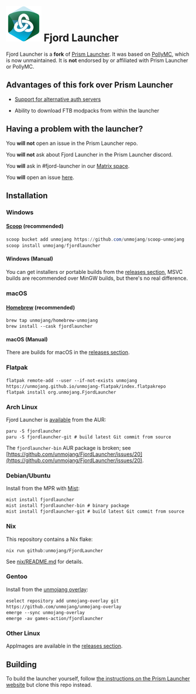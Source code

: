 # <img src="./program_info/org.unmojang.FjordLauncher.svg" alt="Fjord Launcher logo" width="96"/> Fjord Launcher

Fjord Launcher is a **fork** of [Prism Launcher](https://github.com/PrismLauncher/PrismLauncher). It was based on [PollyMC](https://github.com/fn2006/PollyMC), which is now unmaintained. It is **not** endorsed by or affiliated with Prism Launcher or PollyMC.

## Advantages of this fork over Prism Launcher

- [Support for alternative auth servers](doc/alternative-auth-servers.md)

- Ability to download FTB modpacks from within the launcher

## Having a problem with the launcher?

You **will not** open an issue in the Prism Launcher repo.

You **will not** ask about Fjord Launcher in the Prism Launcher discord.

You **will** ask in #fjord-launcher in our [Matrix space](https://matrix.to/#/#unmojang:matrix.org).

You **will** open an issue [here](https://github.com/unmojang/FjordLauncher/issues).

## Installation

### Windows

#### [Scoop](https://scoop.sh) (recommended)

```PowerShell
scoop bucket add unmojang https://github.com/unmojang/scoop-unmojang
scoop install unmojang/fjordlauncher
```

#### Windows (Manual)

You can get installers or portable builds from the [releases section](https://github.com/unmojang/FjordLauncher/releases/latest), MSVC builds are recommended over MinGW builds, but there's no real difference.

### macOS

#### [Homebrew](https://brew.sh) (recommended)

```Shell
brew tap unmojang/homebrew-unmojang
brew install --cask fjordlauncher
```

#### macOS (Manual)

There are builds for macOS in the [releases section](https://github.com/unmojang/FjordLauncher/releases/latest).

### Flatpak

```Shell
flatpak remote-add --user --if-not-exists unmojang https://unmojang.github.io/unmojang-flatpak/index.flatpakrepo
flatpak install org.unmojang.FjordLauncher
```

### Arch Linux

Fjord Launcher is [available](https://aur.archlinux.org/packages?O=0&K=fjordlauncher) from the AUR:

```Shell
paru -S fjordlauncher
paru -S fjordlauncher-git # build latest Git commit from source
```

The `fjordlauncher-bin` AUR package is broken; see [https://github.com/unmojang/FjordLauncher/issues/20](https://github.com/unmojang/FjordLauncher/issues/20).

### Debian/Ubuntu

Install from the MPR with [Mist](https://docs.makedeb.org/using-the-mpr/mist-the-mpr-cli/#installing-mist):

```Shell
mist install fjordlauncher
mist install fjordlauncher-bin # binary package
mist install fjordlauncher-git # build latest Git commit from source
```

### Nix

This repository contains a Nix flake:

```Shell
nix run github:unmojang/FjordLauncher
```

See [nix/README.md](nix/README.md) for details.

### Gentoo

Install from the [unmojang overlay](https://github.com/unmojang/unmojang-overlay):

```Shell
eselect repository add unmojang-overlay git https://github.com/unmojang/unmojang-overlay
emerge --sync unmojang-overlay
emerge -av games-action/fjordlauncher
```

### Other Linux

AppImages are available in the [releases section](https://github.com/unmojang/FjordLauncher/releases/latest).

## Building

To build the launcher yourself, follow [the instructions on the Prism Launcher website](https://prismlauncher.org/wiki/development/build-instructions) but clone this repo instead.

